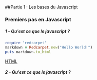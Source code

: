 ##Partie 1 : Les bases du Javascript

### Premiers pas en Javascript

##### 1 - Qu'est ce que le javascript ?
```ruby
require 'redcarpet'
markdown = Redcarpet.new("Hello World!")
puts markdown.to_html
```
	
<a href="part1.html">HTML</a>
	
##### 2 - Qu'est ce que le javascript ?
